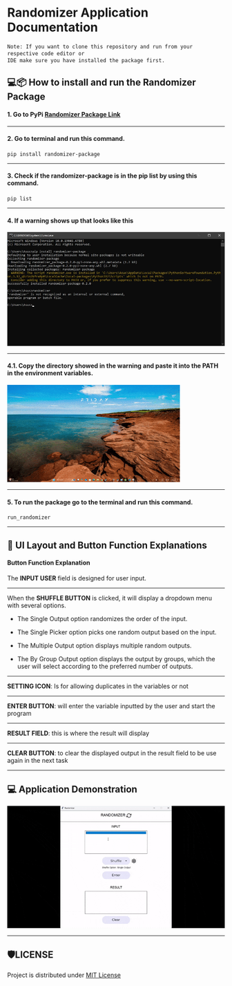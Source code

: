 
# Randomizer Application Documentation
    Note: If you want to clone this repository and run from your respective code editor or 
    IDE make sure you have installed the package first.
## 💻📦 How to install and run the Randomizer Package
  #### 1. Go to PyPi [Randomizer Package Link](https://pypi.org/project/randomizer-package/0.4.0/#description)
  ***
  #### 2. Go to terminal and run this command.
    pip install randomizer-package
  ***
  #### 3. Check if the randomizer-package is in the pip list by using this command.
    pip list
  ***
  #### 4. If a warning shows up that looks like this
  ![warning](doc_imgs/warning_script.jpg)
  ***
  #### 4.1. Copy the directory showed in the warning and paste it into the PATH in the environment variables.
  ![environmental_variable](doc_imgs/environmental_variable.gif)
  ***
  #### 5. To run the package go to the terminal and run this command.
    run_randomizer

---

## 💁 UI Layout and Button Function Explanations
  #### Button Function Explanation
The **INPUT USER** field is designed for user input. 
***

When the **SHUFFLE BUTTON** is clicked, it will display a dropdown menu with several options. 

  * The Single Output option randomizes the order of the input. 

  * The Single Picker option picks one random output based on the input. 

  * The Multiple Output option displays multiple random outputs. 

  * The By Group Output option displays the output by groups, which the user will select according to the preferred number of outputs.
    
 ***
 **SETTING ICON**: Is for allowing duplicates in the
 variables or not
 ***
 
 **ENTER BUTTON**: will enter the variable inputted by
 the user and start the program
 
 ***
 **RESULT FIELD**: this is where the result will display
 ***
 
 **CLEAR BUTTON**: to clear the displayed output in the result
 field to be use again in the next task

  ***
  ## 💻 Application Demonstration
  ![app_demo](doc_imgs/application_demo.gif)
  ***

  ## 🛡️LICENSE
  Project is distributed under [MIT License](LICENSE)



 
  
